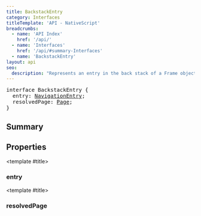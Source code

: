 ```yaml
---
title: BackstackEntry
category: Interfaces
titleTemplate: 'API - NativeScript'
breadcrumbs:
  - name: 'API Index'
    href: '/api/'
  - name: 'Interfaces'
    href: '/api/#summary-Interfaces'
  - name: 'BackstackEntry'
layout: api
seo:
  description: "Represents an entry in the back stack of a Frame object."
---
```


<!-- This page is auto generated, do not edit manually. -->
<!-- Run "yarn generate:api-docs" to regenerate -->

<script setup lang="ts">
  import { provide } from "vue";
  import API_DATA from "./BackstackEntry.data.json";
  
  provide('API_DATA', API_DATA);
</script>

<APIRefHierarchy v-once />

<pre class="not-prose [&_a]:text-blue-400 [&_a]:no-underline">interface BackstackEntry {
  entry: <a href="/api/interface/NavigationEntry">NavigationEntry</a>;
  resolvedPage: <a href="/api/class/Page">Page</a>;
}</pre>

<APIRefComment commentBase64="eyJibG9ja1RhZ3MiOltdLCJtb2RpZmllclRhZ3MiOnt9LCJzdW1tYXJ5IjpbeyJraW5kIjoidGV4dCIsInRleHQiOiJSZXByZXNlbnRzIGFuIGVudHJ5IGluIHRoZSBiYWNrIHN0YWNrIG9mIGEgRnJhbWUgb2JqZWN0LiJ9XX0=" v-once />

## <Heading ignore>Summary</Heading>

<APIRefSummary v-once />

## Properties

<div class="">

<APIRef for="13908" v-once>

<template #title>

### entry

</template>

</APIRef>

</div>

<div class="">

<APIRef for="13909" v-once>

<template #title>

### resolvedPage

</template>

</APIRef>

</div>
